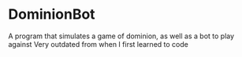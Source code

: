 # DominionBot
A program that simulates a game of dominion, as well as a bot to play against
Very outdated from when I first learned to code
